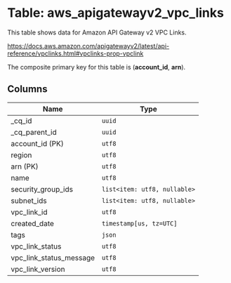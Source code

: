# Table: aws_apigatewayv2_vpc_links

This table shows data for Amazon API Gateway v2 VPC Links.

https://docs.aws.amazon.com/apigatewayv2/latest/api-reference/vpclinks.html#vpclinks-prop-vpclink

The composite primary key for this table is (**account_id**, **arn**).

## Columns

| Name          | Type          |
| ------------- | ------------- |
|_cq_id|`uuid`|
|_cq_parent_id|`uuid`|
|account_id (PK)|`utf8`|
|region|`utf8`|
|arn (PK)|`utf8`|
|name|`utf8`|
|security_group_ids|`list<item: utf8, nullable>`|
|subnet_ids|`list<item: utf8, nullable>`|
|vpc_link_id|`utf8`|
|created_date|`timestamp[us, tz=UTC]`|
|tags|`json`|
|vpc_link_status|`utf8`|
|vpc_link_status_message|`utf8`|
|vpc_link_version|`utf8`|